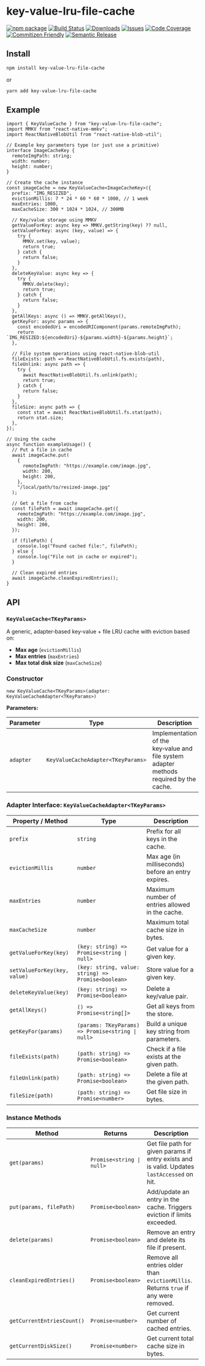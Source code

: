 # key-value-lru-file-cache

[![npm package][npm-img]][npm-url]
[![Build Status][build-img]][build-url]
[![Downloads][downloads-img]][downloads-url]
[![Issues][issues-img]][issues-url]
[![Code Coverage][codecov-img]][codecov-url]
[![Commitizen Friendly][commitizen-img]][commitizen-url]
[![Semantic Release][semantic-release-img]][semantic-release-url]

## Install

```bash
npm install key-value-lru-file-cache
```

or

```bash
yarn add key-value-lru-file-cache
```

## Example

```TS
import { KeyValueCache } from "key-value-lru-file-cache";
import MMKV from "react-native-mmkv";
import ReactNativeBlobUtil from "react-native-blob-util";

// Example key parameters type (or just use a primitive)
interface ImageCacheKey {
  remoteImgPath: string;
  width: number;
  height: number;
}

// Create the cache instance
const imageCache = new KeyValueCache<ImageCacheKey>({
  prefix: "IMG_RESIZED",
  evictionMillis: 7 * 24 * 60 * 60 * 1000, // 1 week
  maxEntries: 1000,
  maxCacheSize: 300 * 1024 * 1024, // 300MB

  // Key/value storage using MMKV
  getValueForKey: async key => MMKV.getString(key) ?? null,
  setValueForKey: async (key, value) => {
    try {
      MMKV.set(key, value);
      return true;
    } catch {
      return false;
    }
  },
  deleteKeyValue: async key => {
    try {
      MMKV.delete(key);
      return true;
    } catch {
      return false;
    }
  },
  getAllKeys: async () => MMKV.getAllKeys(),
  getKeyFor: async params => {
    const encodedUri = encodeURIComponent(params.remoteImgPath);
    return `IMG_RESIZED:${encodedUri}-${params.width}-${params.height}`;
  },

  // File system operations using react-native-blob-util
  fileExists: path => ReactNativeBlobUtil.fs.exists(path),
  fileUnlink: async path => {
    try {
      await ReactNativeBlobUtil.fs.unlink(path);
      return true;
    } catch {
      return false;
    }
  },
  fileSize: async path => {
    const stat = await ReactNativeBlobUtil.fs.stat(path);
    return stat.size;
  },
});

// Using the cache
async function exampleUsage() {
  // Put a file in cache
  await imageCache.put(
    {
      remoteImgPath: "https://example.com/image.jpg",
      width: 200,
      height: 200,
    },
    "/local/path/to/resized-image.jpg"
  );

  // Get a file from cache
  const filePath = await imageCache.get({
    remoteImgPath: "https://example.com/image.jpg",
    width: 200,
    height: 200,
  });

  if (filePath) {
    console.log("Found cached file:", filePath);
  } else {
    console.log("File not in cache or expired");
  }

  // Clean expired entries
  await imageCache.cleanExpiredEntries();
}
```

## API

### `KeyValueCache<TKeyParams>`

A generic, adapter‑based key‑value + file LRU cache with eviction based on:

- **Max age** (`evictionMillis`)
- **Max entries** (`maxEntries`)
- **Max total disk size** (`maxCacheSize`)

### Constructor

```TS
new KeyValueCache<TKeyParams>(adapter: KeyValueCacheAdapter<TKeyParams>)
```

**Parameters:**

| Parameter | Type                               | Description                                                                            |
| --------- | ---------------------------------- | -------------------------------------------------------------------------------------- |
| `adapter` | `KeyValueCacheAdapter<TKeyParams>` | Implementation of the key‑value and file system adapter methods required by the cache. |

### Adapter Interface: `KeyValueCacheAdapter<TKeyParams>`

| Property / Method            | Type                                               | Description                                        |
| ---------------------------- | -------------------------------------------------- | -------------------------------------------------- |
| `prefix`                     | `string`                                           | Prefix for all keys in the cache.                  |
| `evictionMillis`             | `number`                                           | Max age (in milliseconds) before an entry expires. |
| `maxEntries`                 | `number`                                           | Maximum number of entries allowed in the cache.    |
| `maxCacheSize`               | `number`                                           | Maximum total cache size in bytes.                 |
| `getValueForKey(key)`        | `(key: string) => Promise<string \| null>`         | Get value for a given key.                         |
| `setValueForKey(key, value)` | `(key: string, value: string) => Promise<boolean>` | Store value for a given key.                       |
| `deleteKeyValue(key)`        | `(key: string) => Promise<boolean>`                | Delete a key/value pair.                           |
| `getAllKeys()`               | `() => Promise<string[]>`                          | Get all keys from the store.                       |
| `getKeyFor(params)`          | `(params: TKeyParams) => Promise<string \| null>`  | Build a unique key string from parameters.         |
| `fileExists(path)`           | `(path: string) => Promise<boolean>`               | Check if a file exists at the given path.          |
| `fileUnlink(path)`           | `(path: string) => Promise<boolean>`               | Delete a file at the given path.                   |
| `fileSize(path)`             | `(path: string) => Promise<number>`                | Get file size in bytes.                            |

### Instance Methods

| Method                     | Returns                   | Description                                                                                 |
| -------------------------- | ------------------------- | ------------------------------------------------------------------------------------------- |
| `get(params)`              | `Promise<string \| null>` | Get file path for given params if entry exists and is valid. Updates `lastAccessed` on hit. |
| `put(params, filePath)`    | `Promise<boolean>`        | Add/update an entry in the cache. Triggers eviction if limits exceeded.                     |
| `delete(params)`           | `Promise<boolean>`        | Remove an entry and delete its file if present.                                             |
| `cleanExpiredEntries()`    | `Promise<boolean>`        | Remove all entries older than `evictionMillis`. Returns `true` if any were removed.         |
| `getCurrentEntriesCount()` | `Promise<number>`         | Get current number of cached entries.                                                       |
| `getCurrentDiskSize()`     | `Promise<number>`         | Get current total cache size in bytes.                                                      |

[build-img]: https://github.com/SuperphonicHub/key-value-lru-file-cache/actions/workflows/release.yml/badge.svg
[build-url]: https://github.com/SuperphonicHub/key-value-lru-file-cache/actions/workflows/release.yml
[downloads-img]: https://img.shields.io/npm/dt/key-value-lru-file-cache
[downloads-url]: https://www.npmtrends.com/key-value-lru-file-cache
[npm-img]: https://img.shields.io/npm/v/key-value-lru-file-cache
[npm-url]: https://www.npmjs.com/package/key-value-lru-file-cache
[issues-img]: https://img.shields.io/github/issues/SuperphonicHub/key-value-lru-file-cache
[issues-url]: https://github.com/SuperphonicHub/key-value-lru-file-cache/issues
[codecov-img]: https://codecov.io/gh/SuperphonicHub/key-value-lru-file-cache/branch/main/graph/badge.svg
[codecov-url]: https://codecov.io/gh/SuperphonicHub/key-value-lru-file-cache
[semantic-release-img]: https://img.shields.io/badge/%20%20%F0%9F%93%A6%F0%9F%9A%80-semantic--release-e10079.svg
[semantic-release-url]: https://github.com/semantic-release/semantic-release
[commitizen-img]: https://img.shields.io/badge/commitizen-friendly-brightgreen.svg
[commitizen-url]: http://commitizen.github.io/cz-cli/
